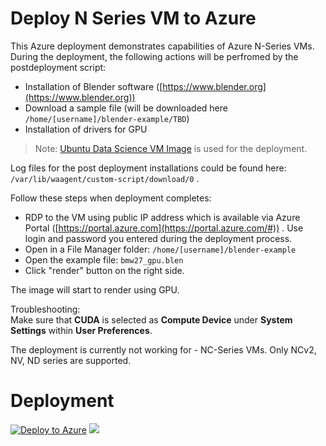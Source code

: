 # Deploy N Series VM to Azure  
This Azure deployment demonstrates capabilities of Azure N-Series VMs.
During the deployment, the following actions will be perfromed by the postdeployment script:

 - Installation of Blender software ([https://www.blender.org](https://www.blender.org))
 - Download a sample file (will be downloaded here `/home/[username]/blender-example/TBD`)
 - Installation of drivers for GPU
 
> Note: [Ubuntu Data Science VM Image](http://aka.ms/dsvm/overview) is used for the deployment.

Log files for the post deployment installations could be found here: `/var/lib/waagent/custom-script/download/0` .

Follow these steps when deployment completes:

 - RDP to the VM using public IP address which is available via Azure Portal ([https://portal.azure.com](https://portal.azure.com/#)) . Use login and password you entered during the deployment process.
 - Open in a File Manager folder: `/home/[username]/blender-example`
 - Open the example file: `bmw27_gpu.blen`
 - Click "render" button on the right side.  

The image will start to render using GPU. 

Troubleshooting:  
Make sure that **CUDA** is selected as **Compute Device** under **System Settings** within **User Preferences**.

The deployment is currently not working for -	NC-Series VMs. Only NCv2, NV, ND series are supported.

# Deployment  

[![Deploy to Azure](https://azuredeploy.net/deploybutton.svg)](https://deploy.azure.com/?repository=https://github.com/huzferd/deploy-to-azure)
<a href="http://armviz.io/#/?load=https://raw.githubusercontent.com/huzferd/deploy-to-azure/master/azuredeploy.json" target="_blank">
    <img src="http://armviz.io/visualizebutton.png"/>
</a>
